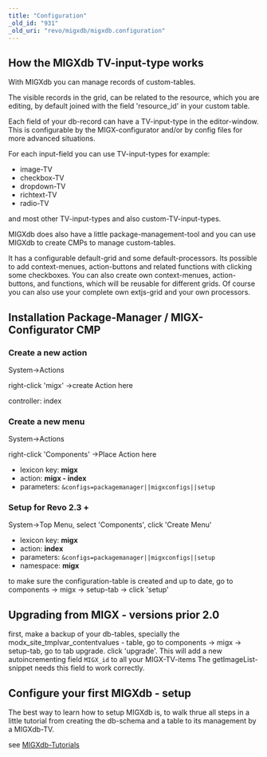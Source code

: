 ```yaml
---
title: "Configuration"
_old_id: "931"
_old_uri: "revo/migxdb/migxdb.configuration"
---
```


## How the MIGXdb TV-input-type works

With MIGXdb you can manage records of custom-tables.

The visible records in the grid, can be related to the resource, which you are editing, by default joined with the field 'resource\_id' in your custom table.

Each field of your db-record can have a TV-input-type in the editor-window. This is configurable by the MIGX-configurator and/or by config files for more advanced situations.

For each input-field you can use TV-input-types for example:

- image-TV
- checkbox-TV
- dropdown-TV
- richtext-TV
- radio-TV

and most other TV-input-types and also custom-TV-input-types.

MIGXdb does also have a little package-management-tool and you can use MIGXdb to create CMPs to manage custom-tables.

It has a configurable default-grid and some default-processors.
Its possible to add context-menues, action-buttons and related functions with clicking some checkboxes.
You can also create own context-menues, action-buttons, and functions, which will be reusable for different grids.
Of course you can also use your complete own extjs-grid and your own processors.

## Installation Package-Manager / MIGX-Configurator CMP

### Create a new action

System->Actions

right-click 'migx' ->create Action here

controller: index

### Create a new menu

System->Actions

right-click 'Components' ->Place Action here

- lexicon key: **migx**
- action: **migx - index**
- parameters: `&configs=packagemanager||migxconfigs||setup`

### Setup for Revo 2.3 +

System->Top Menu, select 'Components', click 'Create Menu'

- lexicon key: **migx**
- action: **index**
- parameters: `&configs=packagemanager||migxconfigs||setup`
- namespace: **migx**

to make sure the configuration-table is created and up to date,
go to components -> migx -> setup-tab -> click 'setup'

## Upgrading from MIGX - versions prior 2.0

first, make a backup of your db-tables, specially the modx\_site\_tmplvar\_contentvalues - table, go to components -> migx -> setup-tab, go to tab upgrade. click 'upgrade'.
This will add a new autoincrementing field `MIGX_id` to all your MIGX-TV-items
The getImageList-snippet needs this field to work correctly.

## Configure your first MIGXdb - setup

The best way to learn how to setup MIGXdb is, to walk thrue all steps in a little tutorial from creating the db-schema and a table to its management by a MIGXdb-TV.

see [MIGXdb-Tutorials](extras/migxdb/migxdb.tutorials "MIGXdb.Tutorials")
